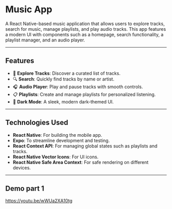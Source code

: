 # **Music App**

A React Native-based music application that allows users to explore tracks, search for music, manage playlists, and play audio tracks. This app features a modern UI with components such as a homepage, search functionality, a playlist manager, and an audio player.

---

## **Features**

- 🎵 **Explore Tracks**: Discover a curated list of tracks.
- 🔍 **Search**: Quickly find tracks by name or artist.
- 🎧 **Audio Player**: Play and pause tracks with smooth controls.
- 📋 **Playlists**: Create and manage playlists for personalized listening.
- 🌙 **Dark Mode**: A sleek, modern dark-themed UI.

---

## **Technologies Used**

- **React Native**: For building the mobile app.
- **Expo**: To streamline development and testing.
- **React Context API**: For managing global states such as playlists and tracks.
- **React Native Vector Icons**: For UI icons.
- **React Native Safe Area Context**: For safe rendering on different devices.

---

## **Demo part 1** 
https://youtu.be/wWUa2XA10tg
